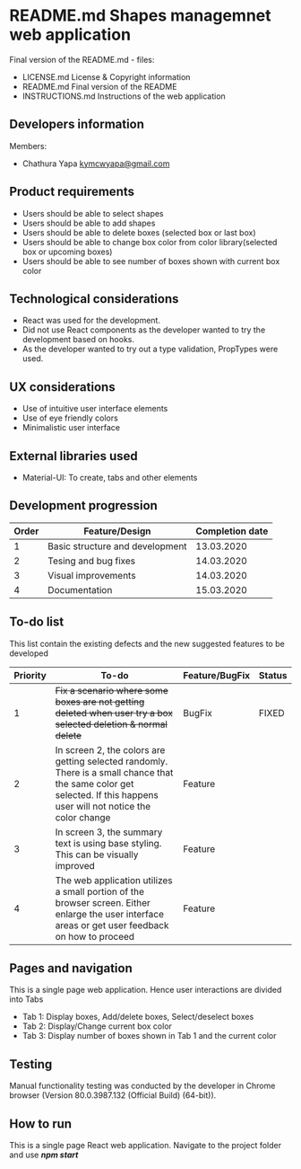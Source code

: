 # README.md Shapes managemnet web application

Final version of the README.md -
 files:

  * LICENSE.md                                      License & Copyright information
  * README.md                                       Final version of the README
  * INSTRUCTIONS.md                                 Instructions of the web application
## Developers information

Members:

* Chathura Yapa kymcwyapa@gmail.com

## Product requirements

* Users should be able to select shapes
* Users should be able to add shapes
* Users should be able to delete boxes (selected box or last box)
* Users should be able to change box color from color library(selected box or upcoming boxes)
* Users should be able to see number of boxes shown with current box color

## Technological considerations

* React was used for the development.
* Did not use React components as the developer wanted to try the development based on hooks.
* As the developer wanted to try out a type validation, PropTypes were used.

## UX considerations

* Use of intuitive user interface elements
* Use of eye friendly colors
* Minimalistic user interface

## External libraries used

* Material-UI: To create, tabs and other elements

## Development progression

|Order|Feature/Design|Completion date|
|:----|-------|-------------------------|
|1|Basic structure and development|13.03.2020
|2|Tesing and bug fixes|14.03.2020
|3|Visual improvements|14.03.2020
|4|Documentation|15.03.2020

## To-do list

This list contain the existing defects and the new suggested features to be developed

|Priority|To-do|Feature/BugFix|Status
|:----|-------|-------|------|
|1|~~Fix a scenario where some boxes are not getting deleted when user try a box selected deletion & normal delete~~| BugFix| FIXED
|2|In screen 2, the colors are getting selected randomly. There is a small chance that the same color get selected. If this happens user will not notice the color change| Feature
|3|In screen 3, the summary text is using base styling. This can be visually improved| Feature
|4|The web application utilizes a small portion of the browser screen. Either enlarge the user interface areas or get user feedback on how to proceed| Feature


## Pages and navigation

This is a single page web application. Hence user interactions are divided into Tabs

* Tab 1: Display boxes, Add/delete boxes, Select/deselect boxes
* Tab 2: Display/Change current box color
* Tab 3: Display number of boxes shown in Tab 1 and the current color

## Testing

Manual functionality testing was conducted by the developer in Chrome browser (Version 80.0.3987.132 (Official Build) (64-bit)).

## How to run

This is a single page React web application. 
Navigate to the project folder and use ___npm start___

